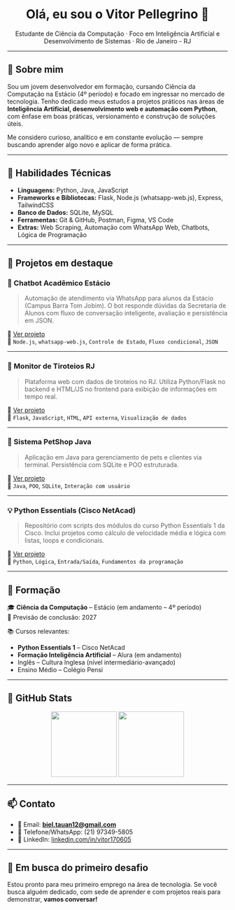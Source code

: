 
<h1 align="center">Olá, eu sou o Vitor Pellegrino 👋</h1>

<p align="center">
  Estudante de Ciência da Computação · Foco em Inteligência Artificial e Desenvolvimento de Sistemas · Rio de Janeiro - RJ
</p>

---

## 🧠 Sobre mim

Sou um jovem desenvolvedor em formação, cursando Ciência da Computação na Estácio (4º período) e focado em ingressar no mercado de tecnologia. Tenho dedicado meus estudos a projetos práticos nas áreas de **Inteligência Artificial, desenvolvimento web e automação com Python**, com ênfase em boas práticas, versionamento e construção de soluções úteis.

Me considero curioso, analítico e em constante evolução — sempre buscando aprender algo novo e aplicar de forma prática.

---

## 📌 Habilidades Técnicas

- **Linguagens:** Python, Java, JavaScript
- **Frameworks e Bibliotecas:** Flask, Node.js (whatsapp-web.js), Express, TailwindCSS
- **Banco de Dados:** SQLite, MySQL
- **Ferramentas:** Git & GitHub, Postman, Figma, VS Code
- **Extras:** Web Scraping, Automação com WhatsApp Web, Chatbots, Lógica de Programação

---

## 🚀 Projetos em destaque

### 🤖 Chatbot Acadêmico Estácio
> Automação de atendimento via WhatsApp para alunos da Estácio (Campus Barra Tom Jobim). O bot responde dúvidas da Secretaria de Alunos com fluxo de conversação inteligente, avaliação e persistência em JSON.

🔗 [Ver projeto](https://github.com/vitor170605/Chatbot-estacio)  
📌 `Node.js`, `whatsapp-web.js`, `Controle de Estado`, `Fluxo condicional`, `JSON`

---

### 📍 Monitor de Tiroteios RJ
> Plataforma web com dados de tiroteios no RJ. Utiliza Python/Flask no backend e HTML/JS no frontend para exibição de informações em tempo real.

🔗 [Ver projeto](https://github.com/vitor170605/tiroteios-rj)  
📌 `Flask`, `JavaScript`, `HTML`, `API externa`, `Visualização de dados`

---

### 🐾 Sistema PetShop Java
> Aplicação em Java para gerenciamento de pets e clientes via terminal. Persistência com SQLite e POO estruturada.

🔗 [Ver projeto](https://github.com/vitor170605/gerenciamento-petshop-java)  
📌 `Java`, `POO`, `SQLite`, `Interação com usuário`

---

### 💡 Python Essentials (Cisco NetAcad)
> Repositório com scripts dos módulos do curso Python Essentials 1 da Cisco. Inclui projetos como cálculo de velocidade média e lógica com listas, loops e condicionais.

🔗 [Ver projeto](https://github.com/vitor170605/python-essentials-1)  
📌 `Python`, `Lógica`, `Entrada/Saída`, `Fundamentos da programação`

---

## 📘 Formação

🎓 **Ciência da Computação** – Estácio (em andamento – 4º período)  
📅 Previsão de conclusão: 2027

📚 Cursos relevantes:
- **Python Essentials 1** – Cisco NetAcad
- **Formação Inteligência Artificial** – Alura (em andamento)
- Inglês – Cultura Inglesa (nível intermediário-avançado)
- Ensino Médio – Colégio Pensi

---

## 🧰 GitHub Stats

<p align="center">
  <img src="https://github-readme-stats.vercel.app/api?username=vitor170605&show_icons=true&theme=default" height="150" />
  <img src="https://github-readme-streak-stats.herokuapp.com?user=vitor170605&theme=default&hide_border=false" height="150"/>
</p>

---

## 📫 Contato

- 📧 Email: **[biel.tauan12@gmail.com](mailto:biel.tauan12@gmail.com)**
- 📱 Telefone/WhatsApp: (21) 97349-5805
- 🔗 LinkedIn: [linkedin.com/in/vitor170605](https://linkedin.com/in/vitor170605)

---

## 🎯 Em busca do primeiro desafio

Estou pronto para meu primeiro emprego na área de tecnologia. Se você busca alguém dedicado, com sede de aprender e com projetos reais para demonstrar, **vamos conversar!**
